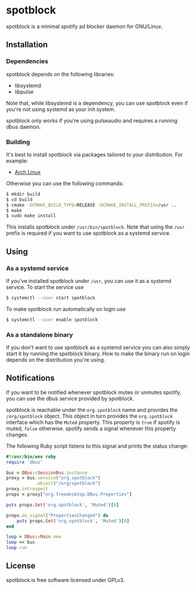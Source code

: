 # spotblock

spotblock is a minimal spotify ad blocker daemon for GNU/Linux.

## Installation

### Dependencies

spotblock depends on the following libraries:

* libsystemd
* libpulse

Note that, while libsystemd is a dependency, you can use spotblock even if
you're not using systemd as your init system.

spotblock only works if you're using pulseaudio and requires a running dbus
daemon.

### Building

It's best to install spotblock via packages tailored to your distribution. For
example:

* [Arch Linux](https://aur.archlinux.org/packages/spotblock-git/)

Otherwise you can use the following commands:

```bash
$ mkdir build
$ cd build
$ cmake -DCMAKE_BUILD_TYPE=RELEASE -DCMAKE_INSTALL_PREFIX=/usr ..
$ make
$ sudo make install
```

This installs spotblock under `/usr/bin/spotblock`. Note that using the `/usr`
prefix is required if you want to use spotblock as a systemd service.

## Using

### As a systemd service

If you've installed spotblock under `/usr`, you can use it as a systemd service.
To start the service use

```bash
$ systemctl --user start spotblock
```

To make spotblock run automatically on login use

```bash
$ systemctl --user enable spotblock
```

### As a standalone binary

If you don't want to use spotblock as a systemd service you can also simply
start it by running the spotblock binary. How to make the binary run on login
depends on the distribution you're using.

## Notifications

If you want to be notified whenever spotblock mutes or unmutes spotify, you can
use the dbus service provided by spotblock.

spotblock is reachable under the `org.spotblock` name and provides the
`/org/spotblock` object. This object in turn provides the `org.spotblock`
interface which has the `Muted` property. This property is `true` if spotify is
muted, `false` otherwise. spotify sends a signal whenever this property
changes.

The following Ruby script listens to this signal and prints the status change:

```ruby
#!/usr/bin/env ruby
require 'dbus'

bus = DBus::SessionBus.instance
proxy = bus.service("org.spotblock")
           .object("/org/spotblock")
proxy.introspect
props = proxy["org.freedesktop.DBus.Properties"]

puts props.Get('org.spotblock', 'Muted')[0]

props.on_signal("PropertiesChanged") do
    puts props.Get('org.spotblock', 'Muted')[0]
end

loop = DBus::Main.new
loop << bus
loop.run
```

## License

spotblock is free software licensed under GPLv3.
